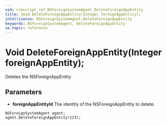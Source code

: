 ```yaml
---
uid: crmscript_ref_NSForeignSystemAgent_DeleteForeignAppEntity
title: Void DeleteForeignAppEntity(Integer foreignAppEntity);
intellisense: NSForeignSystemAgent.DeleteForeignAppEntity
keywords: NSForeignSystemAgent, DeleteForeignAppEntity
so.topic: reference
---
```


# Void DeleteForeignAppEntity(Integer foreignAppEntity);

Deletes the NSForeignAppEntity
  
## Parameters

* **foreignAppEntityId** The identity of the NSForeignAppEntity to delete.

```crmscript
NSForeignSystemAgent agent;
agent.DeleteForeignAppEntity(123);
```

